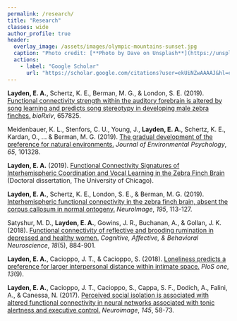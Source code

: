 ```yaml
---
permalink: /research/
title: "Research"
classes: wide
author_profile: true
header:
  overlay_image: /assets/images/olympic-mountains-sunset.jpg
  caption: "Photo credit: [**Photo by Dave on Unsplash**](https://unsplash.com/photos/i0K3-IHiXYI)"
  actions:
    - label: "Google Scholar"
      url: "https://scholar.google.com/citations?user=ekUiNZwAAAAJ&hl=en&oi=ao"
---
```


<b>Layden, E. A.</b>, Schertz, K. E., Berman, M. G., & London, S. E. (2019). [Functional connectivity strength within the auditory forebrain is altered by song learning and predicts song stereotypy in developing male zebra finches.](https://doi.org/10.1101/657825) <i>bioRxiv</i>, 657825.

Meidenbauer, K. L., Stenfors, C. U., Young, J., <b>Layden, E. A.</b>, Schertz, K. E., Kardan, O., ... & Berman, M. G. (2019). [The gradual development of the preference for natural environments.](https://doi.org/10.1016/j.jenvp.2019.101328) <i>Journal of Environmental Psychology</i>, <i>65</i>, 101328.

<b>Layden, E. A.</b> (2019). [Functional Connectivity Signatures of Interhemispheric Coordination and Vocal Learning in the Zebra Finch Brain](https://knowledge.uchicago.edu/record/1833?ln=en) (Doctoral dissertation, The University of Chicago).

<b>Layden, E. A.</b>, Schertz, K. E., London, S. E., & Berman, M. G. (2019). [Interhemispheric functional connectivity in the zebra finch brain, absent the corpus callosum in normal ontogeny.](https://doi.org/10.1016/j.neuroimage.2019.03.064) <i>NeuroImage</i>, <i>195</i>, 113-127.

Satyshur, M. D., <b>Layden, E. A.</b>, Gowins, J. R., Buchanan, A., & Gollan, J. K. (2018). [Functional connectivity of reflective and brooding rumination in depressed and healthy women.](https://doi.org/10.3758/s13415-018-0611-7) <i>Cognitive, Affective, & Behavioral Neuroscience</i>, <i>18</i>(5), 884-901.

<b>Layden, E. A.</b>, Cacioppo, J. T., & Cacioppo, S. (2018). [Loneliness predicts a preference for larger interpersonal distance within intimate space.](https://doi.org/10.1371/journal.pone.0203491) <i>PloS one</i>, <i>13</i>(9).

<b>Layden, E. A.</b>, Cacioppo, J. T., Cacioppo, S., Cappa, S. F., Dodich, A., Falini, A., & Canessa, N. (2017). [Perceived social isolation is associated with altered functional connectivity in neural networks associated with tonic alertness and executive control.](https://doi.org/10.1016/j.neuroimage.2016.09.050) <i>Neuroimage</i>, <i>145</i>, 58-73.